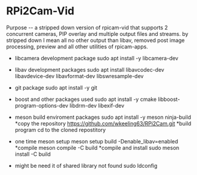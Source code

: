 # RPi2Cam-Vid
Purpose -- a stripped down version of rpicam-vid that supports 2 concurrent cameras, PIP overlay and multiple output files and streams.
by stripped down I mean all no other output than libav, removed post image processing, preview and all other utilities of rpicam-apps. 
* libcamera development package
sudo apt install -y libcamera-dev 
* libav development packages
sudo apt install libavcodec-dev libavdevice-dev libavformat-dev libswresample-dev
* git package
sudo apt install -y git

* boost and other packages used 
sudo apt install -y cmake libboost-program-options-dev libdrm-dev libexif-dev
* meson build enviroment packages
sudo apt install -y meson ninja-build
*copy the repository 
https://github.com/wkeeling63/RPi2Cam.git
*build program
cd to the cloned repostitory
* one time meson setup
meson setup build -Denable_libav=enabled 
*compile 
meson compile -C build
*compile and install
sudo meson install -C build
* might be need it of shared library not found 
sudo ldconfig
